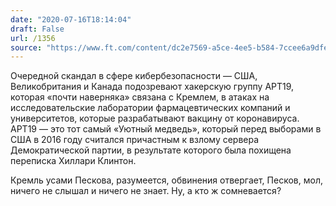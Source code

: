 ```yaml
---
date: "2020-07-16T18:14:04"
draft: False
url: /1356
source: "https://www.ft.com/content/dc2e7569-a5ce-4ee5-b584-7ccee6a9dfee"
---
```


Очередной скандал в сфере кибербезопасности — США, Великобритания и Канада подозревают хакерскую группу APT19, которая «почти наверняка» связана с Кремлем, в атаках на исследовательские лаборатории фармацевтических компаний и университетов, которые разрабатывают вакцину от коронавируса. APT19 — это тот самый «Уютный медведь», который перед выборами в США в 2016 году считался причастным к взлому сервера Демократической партии, в результате которого была похищена переписка Хиллари Клинтон. 

Кремль усами Пескова, разумеется, обвинения отвергает, Песков, мол, ничего не слышал и ничего не знает. Ну, а кто ж сомневается?
